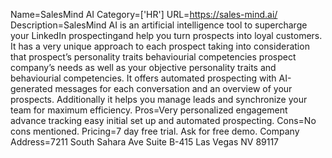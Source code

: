 Name=SalesMind AI
Category=['HR']
URL=https://sales-mind.ai/
Description=SalesMind AI is an artificial intelligence tool to supercharge your LinkedIn prospectingand help you turn prospects into loyal customers. It has a very unique approach to each prospect taking into consideration that prospect’s personality traits behaviourial competencies prospect company’s needs as well as your objective personality traits and behaviourial competencies. It offers automated prospecting with AI-generated messages for each conversation and an overview of your prospects. Additionally it helps you manage leads and synchronize your team for maximum efficiency.
Pros=Very personalized engagement advance tracking easy initial set up and automated prospecting.
Cons=No cons mentioned.
Pricing=7 day free trial. Ask for free demo.
Company Address=7211 South Sahara Ave Suite B-415 Las Vegas NV 89117
